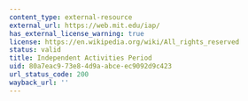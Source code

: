 ```yaml
---
content_type: external-resource
external_url: https://web.mit.edu/iap/
has_external_license_warning: true
license: https://en.wikipedia.org/wiki/All_rights_reserved
status: valid
title: Independent Activities Period
uid: 80a7eac9-73e8-4d9a-abce-ec9092d9c423
url_status_code: 200
wayback_url: ''
---
```

